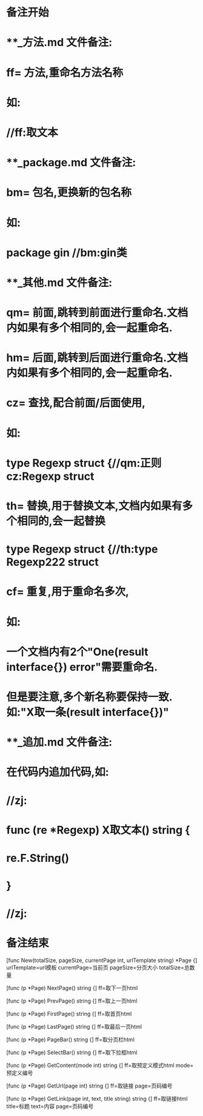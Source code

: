 # 备注开始
# **_方法.md 文件备注:
# ff= 方法,重命名方法名称
# 如:
# //ff:取文本

# **_package.md 文件备注:
# bm= 包名,更换新的包名称 
# 如: 
# package gin //bm:gin类

# **_其他.md 文件备注:
# qm= 前面,跳转到前面进行重命名.文档内如果有多个相同的,会一起重命名.
# hm= 后面,跳转到后面进行重命名.文档内如果有多个相同的,会一起重命名.
# cz= 查找,配合前面/后面使用,
# 如:
# type Regexp struct {//qm:正则 cz:Regexp struct
#
# th= 替换,用于替换文本,文档内如果有多个相同的,会一起替换
# type Regexp struct {//th:type Regexp222 struct
#
# cf= 重复,用于重命名多次,
# 如: 
# 一个文档内有2个"One(result interface{}) error"需要重命名.
# 但是要注意,多个新名称要保持一致. 如:"X取一条(result interface{})"

# **_追加.md 文件备注:
# 在代码内追加代码,如:
# //zj:
# func (re *Regexp) X取文本() string { 
#    re.F.String()
# }
# //zj:
# 备注结束

[func New(totalSize, pageSize, currentPage int, urlTemplate string) *Page {]
urlTemplate=url模板
currentPage=当前页
pageSize=分页大小
totalSize=总数量

[func (p *Page) NextPage() string {]
ff=取下一页html

[func (p *Page) PrevPage() string {]
ff=取上一页html

[func (p *Page) FirstPage() string {]
ff=取首页html

[func (p *Page) LastPage() string {]
ff=取最后一页html

[func (p *Page) PageBar() string {]
ff=取分页栏html

[func (p *Page) SelectBar() string {]
ff=取下拉框html

[func (p *Page) GetContent(mode int) string {]
ff=取预定义模式html
mode=预定义编号

[func (p *Page) GetUrl(page int) string {]
ff=取链接
page=页码编号

[func (p *Page) GetLink(page int, text, title string) string {]
ff=取链接html
title=标题
text=内容
page=页码编号

